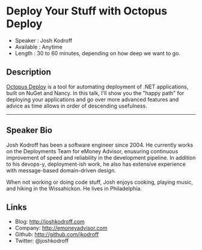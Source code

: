 Deploy Your Stuff with Octopus Deploy
========================

* Speaker   : Josh Kodroff
* Available : Anytime 
* Length    : 30 to 60 minutes, depending on how deep we want to go.

Description
-----------

[Octopus Deploy](https://octopus.com/) is a tool for automating deployment of .NET applications, built on NuGet and Nancy.  In this talk, I'll show you the "happy path" for deploying your applications and go over more advanced features and advice as time allows in order of descending usefulness.

---------------

Speaker Bio
-----------

Josh Kodroff has been a software engineer since 2004.  He currently works on the Deployments Team for eMoney Advisor, enusuring continuous improvement of speed and reliability in the development pipeline.  In addition to his devops-y, deployment-ish work, he also has extensive experience with message-based domain-driven design.

When not working or doing code stuff, Josh enjoys cooking, playing music, and hiking in the Wissahickon.  He lives in Philadelphia.

Links
-----

* Blog: http://joshkodroff.com
* Company: http://emoneyadvisor.com
* Github: http://github.com/jkodroff
* Twitter: @joshkodroff

